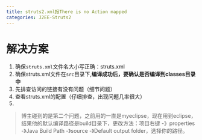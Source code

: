 ```yaml
---
title: struts2.xml报There is no Action mapped
categories: J2EE-Struts2
---
```


# 解决方案
1. 确保`struts.xml`文件名大小写正确：struts.xml
2. 确保struts.xml文件在`src`目录下,**编译成功后，要确认是否编译到classes目录中**
3. 先排查访问的链接有没有问题（细节问题）
4. 查看struts.xml的配置（仔细排查，出现问题几率很大）
5. 
> 博主碰到的是第二个问题，之前用的一直是myeclipse，现在用到eclipse，结果他的默认编译路径是build目录下，更改方法：项目右键 -》properties -》Java Build Path -》source -》Default output folder，选择你的路径。

